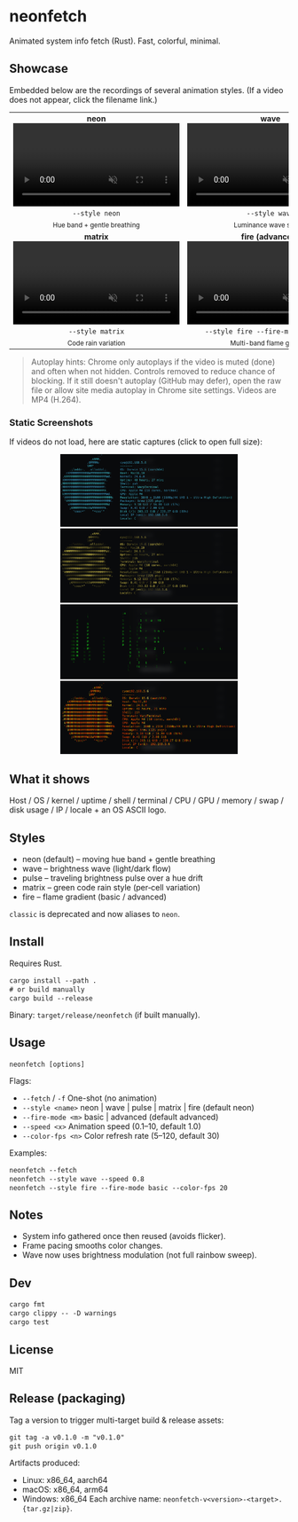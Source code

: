 # neonfetch

Animated system info fetch (Rust). Fast, colorful, minimal.

## Showcase
Embedded below are the recordings of several animation styles. (If a video does not appear, click the filename link.)

<table>
	<tr>
		<td align="center" width="50%">
			<b>neon</b><br>
			<video width="300" muted autoplay loop playsinline preload="auto" src="neon.mp4">Your browser can't embed this video. <a href="neon.mp4">Download neon.mp4</a></video><br>
			<code>--style neon</code><br>
			<sub>Hue band + gentle breathing</sub>
		</td>
		<td align="center" width="50%">
			<b>wave</b><br>
			<video width="300" muted autoplay loop playsinline preload="auto" src="wave.mp4">Your browser can't embed this video. <a href="wave.mp4">Download wave.mp4</a></video><br>
			<code>--style wave</code><br>
			<sub>Luminance wave sweep</sub>
		</td>
	</tr>
	<tr>
		<td align="center">
			<b>matrix</b><br>
			<video width="300" muted autoplay loop playsinline preload="auto" src="matrix.mp4">Your browser can't embed this video. <a href="matrix.mp4">Download matrix.mp4</a></video><br>
			<code>--style matrix</code><br>
			<sub>Code rain variation</sub>
		</td>
		<td align="center">
			<b>fire (advanced)</b><br>
			<video width="300" muted autoplay loop playsinline preload="auto" src="fire.mp4">Your browser can't embed this video. <a href="fire.mp4">Download fire.mp4</a></video><br>
			<code>--style fire --fire-mode advanced</code><br>
			<sub>Multi-band flame gradient</sub>
		</td>
	</tr>
</table>

> Autoplay hints: Chrome only autoplays if the video is muted (done) and often when not hidden. Controls removed to reduce chance of blocking. If it still doesn't autoplay (GitHub may defer), open the raw file or allow site media autoplay in Chrome site settings. Videos are MP4 (H.264).

### Static Screenshots
If videos do not load, here are static captures (click to open full size):

<p align="center">
	<img src="neon.png" alt="neon" width="320" />
	<img src="wave.png" alt="wave" width="320" />
	<img src="matrix.png" alt="matrix" width="320" />
	<img src="fire.png" alt="fire" width="320" />
</p>

## What it shows
Host / OS / kernel / uptime / shell / terminal / CPU / GPU / memory / swap / disk usage / IP / locale + an OS ASCII logo.

## Styles
- neon (default) – moving hue band + gentle breathing
- wave – brightness wave (light/dark flow)
- pulse – traveling brightness pulse over a hue drift
- matrix – green code rain style (per‑cell variation)
- fire – flame gradient (basic / advanced)

`classic` is deprecated and now aliases to `neon`.

## Install
Requires Rust.

```
cargo install --path .
# or build manually
cargo build --release
```
Binary: `target/release/neonfetch` (if built manually).

## Usage
```
neonfetch [options]
```
Flags:
- `--fetch` / `-f`     One-shot (no animation)
- `--style <name>`     neon | wave | pulse | matrix | fire (default neon)
- `--fire-mode <m>`    basic | advanced (default advanced)
- `--speed <x>`        Animation speed (0.1–10, default 1.0)
- `--color-fps <n>`    Color refresh rate (5–120, default 30)

Examples:
```
neonfetch --fetch
neonfetch --style wave --speed 0.8
neonfetch --style fire --fire-mode basic --color-fps 20
```

## Notes
- System info gathered once then reused (avoids flicker).
- Frame pacing smooths color changes.
- Wave now uses brightness modulation (not full rainbow sweep).

## Dev
```
cargo fmt
cargo clippy -- -D warnings
cargo test
```

## License
MIT

## Release (packaging)
Tag a version to trigger multi-target build & release assets:
```
git tag -a v0.1.0 -m "v0.1.0"
git push origin v0.1.0
```
Artifacts produced:
- Linux: x86_64, aarch64
- macOS: x86_64, arm64
- Windows: x86_64
Each archive name: `neonfetch-v<version>-<target>.{tar.gz|zip}`.
